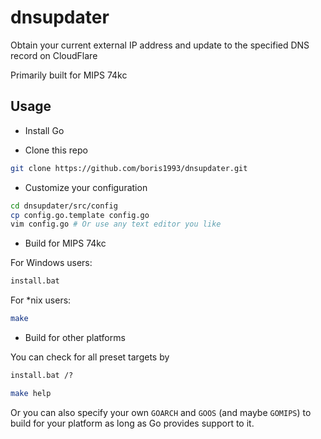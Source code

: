 # dnsupdater

Obtain your current external IP address and update to the specified DNS record on CloudFlare 

Primarily built for MIPS 74kc

## Usage

+ Install Go

+ Clone this repo

```bash
git clone https://github.com/boris1993/dnsupdater.git
```

+ Customize your configuration

```bash
cd dnsupdater/src/config
cp config.go.template config.go
vim config.go # Or use any text editor you like
```

+ Build for MIPS 74kc

For Windows users:
 
```cmd
install.bat
```

For *nix users:

```bash
make
```

+ Build for other platforms

You can check for all preset targets by

```cmd
install.bat /?
```

```bash
make help
```

Or you can also specify your own `GOARCH` and `GOOS` (and maybe `GOMIPS`) to build for your platform 
as long as Go provides support to it.  
